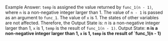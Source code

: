 Example Answer:
`temp` is assigned the value returned by `func_1(n - 1)`, where `n` is a non-negative integer larger than 1. The value of `n - 1` is passed as an argument to `func_1`. The value of `x` is 1. The states of other variables are not affected. Therefore, the Output State is: n is a non-negative integer larger than 1, `x` is 1, `temp` is the result of `func_1(n - 1)`.
Output State: **n is a non-negative integer larger than 1, `x` is 1, `temp` is the result of `func_1(n - 1)**